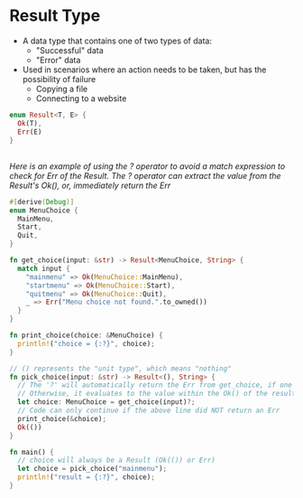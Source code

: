 # Result Type

* A data type that contains one of two types of data:
  * "Successful" data
  * "Error" data
* Used in scenarios where an action needs to be taken, but has the possibility of failure
  * Copying a file
  * Connecting to a website

```rust
enum Result<T, E> {
  Ok(T),
  Err(E)
}
```

##

_Here is an example of using the ? operator to avoid a match expression to check for Err of the Result. The ? operator can extract the value from the Result's Ok(), or, immediately return the Err_

```rust
#[derive(Debug)]
enum MenuChoice {
  MainMenu,
  Start,
  Quit,
}

fn get_choice(input: &str) -> Result<MenuChoice, String> {
  match input {
    "mainmenu" => Ok(MenuChoice::MainMenu),
    "startmenu" => Ok(MenuChoice::Start),
    "quitmenu" => Ok(MenuChoice::Quit),
    _ => Err("Menu choice not found.".to_owned())
  }
}

fn print_choice(choice: &MenuChoice) {
  println!("choice = {:?}", choice);
}

// () represents the "unit type", which means "nothing"
fn pick_choice(input: &str) -> Result<(), String> {
  // The '?' will automatically return the Err from get_choice, if one is returned
  // Otherwise, it evaluates to the value within the Ok() of the result
  let choice: MenuChoice = get_choice(input)?;
  // Code can only continue if the above line did NOT return an Err
  print_choice(&choice);
  Ok(())
}

fn main() {
  // choice will always be a Result (Ok(()) or Err)
  let choice = pick_choice("mainmenu");
  println!("result = {:?}", choice);
}
```